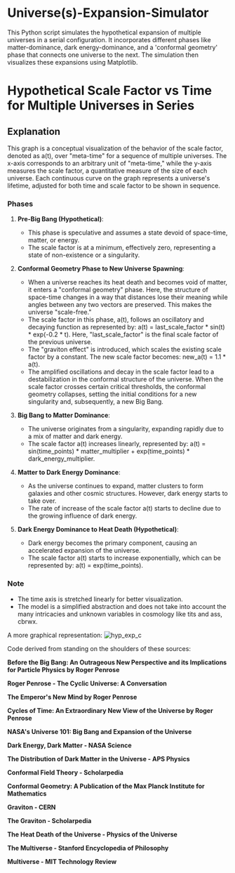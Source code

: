 # Universe(s)-Expansion-Simulator
This Python script simulates the hypothetical expansion of multiple universes in a serial configuration. It incorporates different phases like matter-dominance, dark energy-dominance, and a 'conformal geometry' phase that connects one universe to the next. The simulation then visualizes these expansions using Matplotlib.

# Hypothetical Scale Factor vs Time for Multiple Universes in Series

## Explanation

This graph is a conceptual visualization of the behavior of the scale factor, denoted as a(t), over "meta-time" for a sequence of multiple universes. The x-axis corresponds to an arbitrary unit of "meta-time," while the y-axis measures the scale factor, a quantitative measure of the size of each universe. Each continuous curve on the graph represents a universe's lifetime, adjusted for both time and scale factor to be shown in sequence.

### Phases

1. **Pre-Big Bang (Hypothetical)**: 
    - This phase is speculative and assumes a state devoid of space-time, matter, or energy.
    - The scale factor is at a minimum, effectively zero, representing a state of non-existence or a singularity.

2. **Conformal Geometry Phase to New Universe Spawning**:
    - When a universe reaches its heat death and becomes void of matter, it enters a "conformal geometry" phase. Here, the structure of space-time changes in a way that distances lose their meaning while angles between any two vectors are preserved. This makes the universe "scale-free."
    - The scale factor in this phase, a(t), follows an oscillatory and decaying function as represented by: a(t) = last_scale_factor * sin(t) * exp(-0.2 * t). Here, "last_scale_factor" is the final scale factor of the previous universe.
    - The "graviton effect" is introduced, which scales the existing scale factor by a constant. The new scale factor becomes: new_a(t) = 1.1 * a(t).
    - The amplified oscillations and decay in the scale factor lead to a destabilization in the conformal structure of the universe. When the scale factor crosses certain critical thresholds, the conformal geometry collapses, setting the initial conditions for a new singularity and, subsequently, a new Big Bang.

3. **Big Bang to Matter Dominance**: 
    - The universe originates from a singularity, expanding rapidly due to a mix of matter and dark energy.
    - The scale factor a(t) increases linearly, represented by: a(t) = sin(time_points) * matter_multiplier + exp(time_points) * dark_energy_multiplier.

4. **Matter to Dark Energy Dominance**: 
    - As the universe continues to expand, matter clusters to form galaxies and other cosmic structures. However, dark energy starts to take over.
    - The rate of increase of the scale factor a(t) starts to decline due to the growing influence of dark energy.

5. **Dark Energy Dominance to Heat Death (Hypothetical)**: 
    - Dark energy becomes the primary component, causing an accelerated expansion of the universe.
    - The scale factor a(t) starts to increase exponentially, which can be represented by: a(t) = exp(time_points).

### Note

- The time axis is stretched linearly for better visualization.
- The model is a simplified abstraction and does not take into account the many intricacies and unknown variables in cosmology like tits and ass, cbrwx.

A more graphical representation:
![hyp_exp_c](https://github.com/cbrwx/Universe-Expansion-Simulator/assets/81207429/35159f22-f7f4-4607-82a7-5399ef183f69)

Code derived from standing on the shoulders of these sources:

**Before the Big Bang: An Outrageous New Perspective and its Implications for Particle Physics by Roger Penrose**

**Roger Penrose - The Cyclic Universe: A Conversation**

**The Emperor's New Mind by Roger Penrose**

**Cycles of Time: An Extraordinary New View of the Universe by Roger Penrose**

**NASA's Universe 101: Big Bang and Expansion of the Universe**

**Dark Energy, Dark Matter - NASA Science**

**The Distribution of Dark Matter in the Universe - APS Physics**

**Conformal Field Theory - Scholarpedia**

**Conformal Geometry: A Publication of the Max Planck Institute for Mathematics**

**Graviton - CERN**

**The Graviton - Scholarpedia**

**The Heat Death of the Universe - Physics of the Universe**

**The Multiverse - Stanford Encyclopedia of Philosophy**

**Multiverse - MIT Technology Review**
